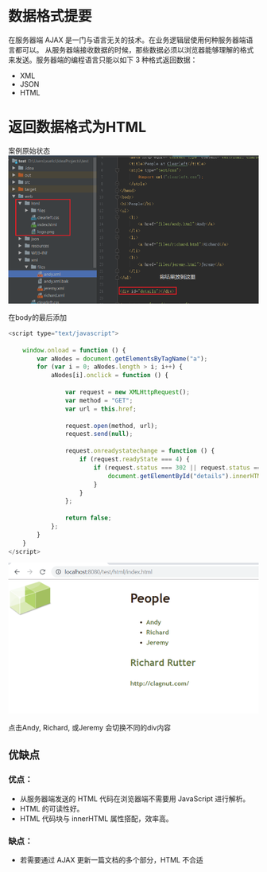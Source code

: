 # 数据格式提要

在服务器端 AJAX 是一门与语言无关的技术。在业务逻辑层使用何种服务器端语言都可以。
从服务器端接收数据的时候，那些数据必须以浏览器能够理解的格式来发送。服务器端的编程语言只能以如下 3 种格式返回数据：
- XML
- JSON
- HTML


# 返回数据格式为HTML

案例原始状态
![](pic/Snipaste_2019-03-19_19-03-33.png)

在body的最后添加

```javascript
<script type="text/javascript">

    window.onload = function () {
        var aNodes = document.getElementsByTagName("a");
        for (var i = 0; aNodes.length > i; i++) {
            aNodes[i].onclick = function () {

                var request = new XMLHttpRequest();
                var method = "GET";
                var url = this.href;

                request.open(method, url);
                request.send(null);

                request.onreadystatechange = function () {
                    if (request.readyState === 4) {
                        if (request.status === 302 || request.status === 200) {
                            document.getElementById("details").innerHTML = request.responseText;
                        }
                    }
                };

                return false;
            };
        }
    }
</script>
```

![](pic/Snipaste_2019-03-19_18-42-55.png)

点击Andy, Richard, 或Jeremy 会切换不同的div内容

## 优缺点

### 优点：

- 从服务器端发送的 HTML 代码在浏览器端不需要用 JavaScript 进行解析。
- HTML 的可读性好。
- HTML 代码块与 innerHTML 属性搭配，效率高。

### 缺点：

- 若需要通过 AJAX 更新一篇文档的多个部分，HTML 不合适

